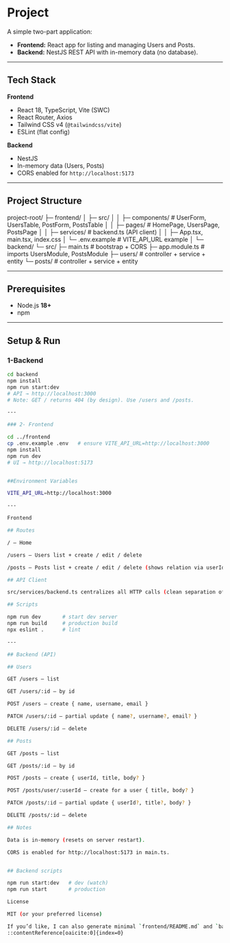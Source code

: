 # Project

A simple two-part application:
- **Frontend:** React app for listing and managing Users and Posts.
- **Backend:** NestJS REST API with in-memory data (no database).

---

## Tech Stack

**Frontend**
- React 18, TypeScript, Vite (SWC)
- React Router, Axios
- Tailwind CSS v4 (`@tailwindcss/vite`)
- ESLint (flat config)

**Backend**
- NestJS
- In-memory data (Users, Posts)
- CORS enabled for `http://localhost:5173`

---

## Project Structure

project-root/
├─ frontend/
│ ├─ src/
│ │ ├─ components/ # UserForm, UsersTable, PostForm, PostsTable
│ │ ├─ pages/ # HomePage, UsersPage, PostsPage
│ │ ├─ services/ # backend.ts (API client)
│ │ ├─ App.tsx, main.tsx, index.css
│ └─ .env.example # VITE_API_URL example
│
└─ backend/
└─ src/
├─ main.ts # bootstrap + CORS
├─ app.module.ts # imports UsersModule, PostsModule
├─ users/ # controller + service + entity
└─ posts/ # controller + service + entity

---

## Prerequisites

- Node.js **18+**
- npm

---

## Setup & Run

### 1-Backend
```bash
cd backend
npm install
npm run start:dev
# API → http://localhost:3000
# Note: GET / returns 404 (by design). Use /users and /posts.

---

### 2- Frontend

cd ../frontend
cp .env.example .env   # ensure VITE_API_URL=http://localhost:3000
npm install
npm run dev
# UI → http://localhost:5173


##Environment Variables

VITE_API_URL=http://localhost:3000

---

Frontend

## Routes

/ — Home

/users — Users list + create / edit / delete

/posts — Posts list + create / edit / delete (shows relation via userId)

## API Client

src/services/backend.ts centralizes all HTTP calls (clean separation of concerns).

## Scripts

npm run dev       # start dev server
npm run build     # production build
npx eslint .      # lint

---

## Backend (API)

## Users

GET /users — list

GET /users/:id — by id

POST /users — create { name, username, email }

PATCH /users/:id — partial update { name?, username?, email? }

DELETE /users/:id — delete

## Posts

GET /posts — list

GET /posts/:id — by id

POST /posts — create { userId, title, body? }

POST /posts/user/:userId — create for a user { title, body? }

PATCH /posts/:id — partial update { userId?, title?, body? }

DELETE /posts/:id — delete

## Notes

Data is in-memory (resets on server restart).

CORS is enabled for http://localhost:5173 in main.ts.


## Backend scripts

npm run start:dev   # dev (watch)
npm run start       # production

License

MIT (or your preferred license)

If you’d like, I can also generate minimal `frontend/README.md` and `backend/README.md` files that mirror this, but scoped to each folder.
::contentReference[oaicite:0]{index=0}
